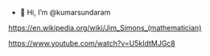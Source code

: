 - 👋 Hi, I’m @kumarsundaram

https://en.wikipedia.org/wiki/Jim_Simons_(mathematician)

https://www.youtube.com/watch?v=U5kIdtMJGc8
